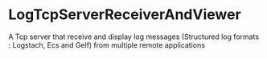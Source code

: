 # LogTcpServerReceiverAndViewer
A Tcp server that receive and display log messages (Structured log formats : Logstach, Ecs and Gelf) from multiple remote applications 
